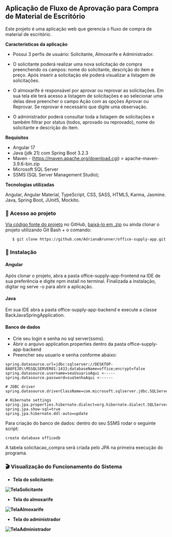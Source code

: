 <h2>Aplicação de Fluxo de Aprovação para Compra de Material de Escritório </h2>

Este projeto é uma aplicação web que gerencia o fluxo de compra de material de escritório.

<b>Características da aplicação</b>

- Possui 3 perfis de usuário: Solicitante, Almoxarife e Administrador.
- O solicitante poderá realizar uma nova solicitação de compra preenchendo os campos: nome do solicitante, descrição do item e preço. Após inserir a solicitação ele poderá visualizar a listagem de solicitações.

- O almoxarife é responsável por aprovar ou reprovar as solicitações. Em sua tela ele terá acesso a listagem de solicitações e ao selecionar uma delas deve preencher o campo Ação com as opções Aprovar ou Reprovar. Se reprovar é necessário que digite uma observação.

- O administrador poderá consultar toda a listagem de solicitações e também filtrar por status (todos, aprovado ou reprovado), nome do solicitante e descrição do item.

<b>Requisitos</b>
- Angular 17
- Java (jdk 21) com Spring Boot 3.2.3
- Maven - (https://maven.apache.org/download.cgi) > apache-maven-3.9.6-bin.zip
- Microsoft SQL Server
- SSMS (SQL Server Management Studio);

<b>Tecnologias utilizadas</b>

Angular, Angular Material, TypeScript, CSS, SASS, HTML5, Karma, Jasmine. <br>
Java, Spring Boot, JUnit5, Mockito.

### 📁 Acesso ao projeto

[Via código fonte do projeto](https://github.com/AdrianaBrunner/office-supply-app) no GitHub, [baixá-lo em .zip](https://github.com/AdrianaBrunner/office-supply-app/archive/refs/heads/main.zip) ou ainda clonar o projeto utilizando Git Bash + o comando:

       $ git clone https://github.com/AdrianaBrunner/office-supply-app.git

### 🔧 Instalação

#### Angular 
Após clonar o projeto, abra a pasta office-supply-app-frontend na IDE de sua preferência e digite npm install no terminal. Finalizada a instalação, digitar ng serve -o para abrir a aplicação.

#### Java 
Em sua IDE abra a pasta office-supply-app-backend e execute a classe BackJavaSpringApplication.

#### Banco de dados 
- Crie seu login e senha no sql server(ssms).
- Abrir o arquivo application.properties dentro da pasta office-supply-app-backend 
- Preencher seu usuario e senha conforme abaixo:

```# Database connection settings
spring.datasource.url=jdbc:sqlserver://DESKTOP-8A8FEJD\\MSSQLSERVER01:1433;databaseName=office;encrypt=false
spring.datasource.username=seuUsuarioAqui <-----
spring.datasource.password=suaSenhaAqui <------

# JDBC driver
spring.datasource.driverClassName=com.microsoft.sqlserver.jdbc.SQLServerDriver

# Hibernate settings
spring.jpa.properties.hibernate.dialect=org.hibernate.dialect.SQLServerDialect
spring.jpa.show-sql=true
spring.jpa.hibernate.ddl-auto=update
```

Para criação do banco de dados: dentro do seu SSMS rodar o seguinte script:

```
create database officedb
```

A tabela solicitacao_compra será criada pelo JPA na primeira execução do programa.

### 🎬 Visualização do Funcionamento do Sistema

- <b> Tela do solicitante:

![TelaSolicitante](https://github.com/AdrianaBrunner/office-supply-app/assets/88938672/e36216da-bb61-45a3-bc27-5fddd7d7ad25)

- Tela do almoxarife

![TelaAlmoxarife](https://github.com/AdrianaBrunner/office-supply-app/assets/88938672/8e761003-a255-4121-8ed4-d2289b0e2786)


- Tela do administrador

![TelaAdministrador](https://github.com/AdrianaBrunner/office-supply-app/assets/88938672/f0bef0b1-1496-4601-a773-628586c6235e)




